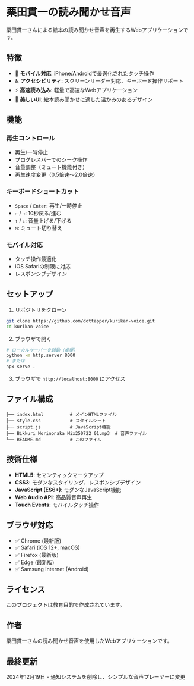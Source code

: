 # 栗田貫一の読み聞かせ音声

栗田貫一さんによる絵本の読み聞かせ音声を再生するWebアプリケーションです。

## 特徴


- 📱 **モバイル対応**: iPhone/Androidで最適化されたタッチ操作
- ♿ **アクセシビリティ**: スクリーンリーダー対応、キーボード操作サポート
- ⚡ **高速読み込み**: 軽量で高速なWebアプリケーション
- 🎨 **美しいUI**: 絵本読み聞かせに適した温かみのあるデザイン

## 機能

### 再生コントロール
- 再生/一時停止
- プログレスバーでのシーク操作
- 音量調整（ミュート機能付き）
- 再生速度変更（0.5倍速〜2.0倍速）

### キーボードショートカット
- `Space` / `Enter`: 再生/一時停止
- `←` / `→`: 10秒戻る/進む
- `↑` / `↓`: 音量上げる/下げる
- `M`: ミュート切り替え

### モバイル対応
- タッチ操作最適化
- iOS Safariの制限に対応
- レスポンシブデザイン

## セットアップ

1. リポジトリをクローン
```bash
git clone https://github.com/dottapper/kurikan-voice.git
cd kurikan-voice
```

2. ブラウザで開く
```bash
# ローカルサーバーを起動（推奨）
python -m http.server 8000
# または
npx serve .
```

3. ブラウザで `http://localhost:8000` にアクセス

## ファイル構成

```
├── index.html          # メインHTMLファイル
├── style.css           # スタイルシート
├── script.js           # JavaScript機能
├── Bikkuri_Morinonaka_Mix250722_01.mp3  # 音声ファイル
└── README.md           # このファイル
```

## 技術仕様

- **HTML5**: セマンティックマークアップ
- **CSS3**: モダンなスタイリング、レスポンシブデザイン
- **JavaScript (ES6+)**: モダンなJavaScript機能
- **Web Audio API**: 高品質音声再生
- **Touch Events**: モバイルタッチ操作

## ブラウザ対応

- ✅ Chrome (最新版)
- ✅ Safari (iOS 12+, macOS)
- ✅ Firefox (最新版)
- ✅ Edge (最新版)
- ✅ Samsung Internet (Android)

## ライセンス

このプロジェクトは教育目的で作成されています。

## 作者

栗田貫一さんの読み聞かせ音声を使用したWebアプリケーションです。

## 最終更新

2024年12月19日 - 通知システムを削除し、シンプルな音声プレーヤーに変更 